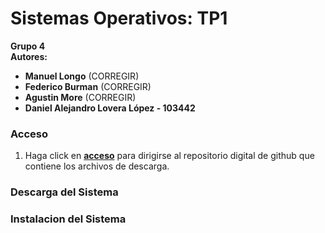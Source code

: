 # Sistemas Operativos: TP1 #  
**Grupo 4**  
**Autores:**  
- **Manuel Longo**  (CORREGIR)
- **Federico Burman** (CORREGIR)  
- **Agustin More** (CORREGIR)  
- **Daniel Alejandro Lovera López - 103442**

### Acceso ###
1. Haga click en **[acceso](https://github.com/DanieLovera/sistemas_operativos_tp1)** para dirigirse al repositorio digital de github que contiene los archivos de descarga.  

### Descarga del Sistema ###

### Instalacion del Sistema ###
